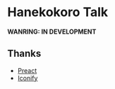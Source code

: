 # Hanekokoro Talk

**WANRING: IN DEVELOPMENT**

## Thanks

* [Preact](https://preactjs.org)
* [Iconify](https://iconify.design)